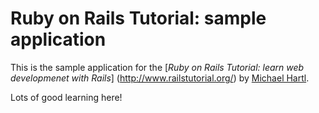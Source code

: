 # Ruby on Rails Tutorial: sample application

This is the sample application for the 
[*Ruby on Rails Tutorial: learn web developmenet 
with Rails*] (http://www.railstutorial.org/)
by [Michael Hartl](http://www.michaelhartl.com/).

Lots of good learning here!
